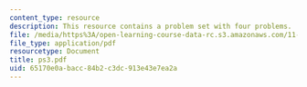 ```yaml
---
content_type: resource
description: This resource contains a problem set with four problems.
file: /media/https%3A/open-learning-course-data-rc.s3.amazonaws.com/11-126j-economics-of-education-spring-2007/65170e0abacc84b2c3dc913e43e7ea2a_ps3.pdf
file_type: application/pdf
resourcetype: Document
title: ps3.pdf
uid: 65170e0a-bacc-84b2-c3dc-913e43e7ea2a
---
```

